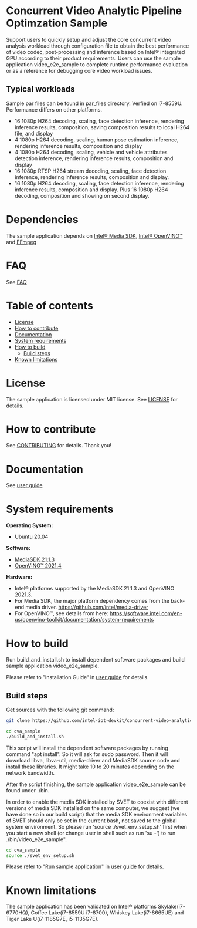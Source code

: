 # Concurrent Video Analytic Pipeline Optimzation Sample 
Support users to quickly setup and adjust the core concurrent video analysis workload through configuration file to obtain the best performance of video codec, post-processing and inference based on Intel® integrated GPU according to their product requirements.
Users can use the sample application video_e2e_sample to complete runtime performance evaluation or as a reference for debugging core video workload issues.

## Typical workloads
Sample par files can be found in par_files directory. Verfied on i7-8559U. Performance differs on other platforms.
* 16 1080p H264 decoding, scaling, face detection inference, rendering inference results, composition, saving composition results to local H264 file, and display
* 4 1080p H264 decoding, scaling, human pose estimation inference, rendering inference results, composition and display
* 4 1080p H264 decoding, scaling, vehicle and vehicle attributes detection inference, rendering inference results, composition and display
* 16 1080p RTSP H264 stream decoding, scaling, face detection inference, rendering inference results, composition and display.
* 16 1080p H264 decoding, scaling, face detection inference, rendering inference results, composition and display. Plus 16 1080p H264 decoding, composition and showing on second display. 

# Dependencies
The sample application depends on [Intel® Media SDK](https://github.com/Intel-Media-SDK/), [Intel® OpenVINO™](https://software.intel.com/en-us/openvino-toolkit) and [FFmpeg](https://www.ffmpeg.org/)

# FAQ
See [FAQ](./doc/FAQ.md)

# Table of contents

  * [License](#license)
  * [How to contribute](#how-to-contribute)
  * [Documentation](#documentation)
  * [System requirements](#system-requirements)
  * [How to build](#how-to-build)
    * [Build steps](#build-steps)
  * [Known limitations](#know-limitations)

# License
The sample application is licensed under MIT license. See [LICENSE](./video_e2e_sample/LICENSE) for details.

# How to contribute
See [CONTRIBUTING](./doc/CONTRIBUTING.md) for details. Thank you!

# Documentation
See [user guide](./doc/concurrent_video_analytic_sample_application_user_guide.pdf)

# System requirements

**Operating System:**
* Ubuntu 20.04

**Software:**
* [MediaSDK 21.1.3](https://github.com/Intel-Media-SDK/MediaSDK/releases/tag/intel-mediasdk-21.1.3)
* [OpenVINO™ 2021.4](https://software.intel.com/en-us/openvino-toolkit)

**Hardware:** 
* Intel® platforms supported by the MediaSDK 21.1.3 and OpenVINO 2021.3. 
* For Media SDK, the major platform dependency comes from the back-end media driver. https://github.com/intel/media-driver
* For OpenVINO™, see details from here: https://software.intel.com/en-us/openvino-toolkit/documentation/system-requirements

# How to build

Run build_and_install.sh to install dependent software packages and build sample application video_e2e_sample. 

Please refer to ”Installation Guide“ in [user guide](./doc/concurrent_video_analytic_sample_application_user_guide_2021.1.0.pdf) for details.

## Build steps

Get sources with the following git command: 
```sh
git clone https://github.com/intel-iot-devkit/concurrent-video-analytic-pipeline-optimization-sample-l.git cva_sample 
```

```sh
cd cva_sample 
./build_and_install.sh
```
This script will install the dependent software packages by running command "apt install". So it will ask for sudo password. Then it will download libva, libva-util, media-driver and MediaSDK source code and install these libraries. It might take 10 to 20 minutes depending on the network bandwidth.

After the script finishing, the sample application video_e2e_sample can be found under ./bin.

In order to enable the media SDK installed by SVET to coexist with different versions of media SDK installed on the same computer, we suggest (we have done so in our build script) that the media SDK environment variables of SVET should only be set in the current bash, not saved to the global system environment.
So please run 'source ./svet_env_setup.sh' first when you start a new shell (or change user in shell such as run 'su -') to run ./bin/video_e2e_sample".

```sh
cd cva_sample
source ./svet_env_setup.sh
```
Please refer to "Run sample application" in [user guide](./doc/concurrent_video_analytic_sample_application_user_guide.pdf) for details.

# Known limitations

The sample application has been validated on Intel® platforms Skylake(i7-6770HQ), Coffee Lake(i7-8559U i7-8700), Whiskey Lake(i7-8665UE) and Tiger Lake U(i7-1185G7E, i5-1135G7E).


